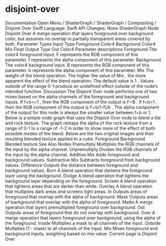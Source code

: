 # disjoint-over
 Documentation 
 Open Menu 
/
 ShaderGraph 
/
ShaderGraph
/
 Compositing 
/
 Disjoint Over 
Swift
Language: 
Swift
 API Changes: 
None
ShaderGraph Node
Disjoint Over
A merge operation that layers foreground over background color, but assumes no overlap in partially transparent areas covered by both.
Parameter Types
Input
Type
Foreground
Color4
Background
Color4
Mix
Float
Output
Type
Out
Color4
Parameter descriptions
Foreground
The 
color4
 foreground input. 
F
 represents the RGB component of this parameter. 
f
 represents the alpha component of this parameter.
Background
The 
color4
 background input. 
B
 represents the RGB component of this parameter. 
b
represents the alpha component of this parameter.
Mix
The weight of the blend operation. The higher the value of 
Mix
, the more apparent the effect of the blend operation. The default value is 
1
. Values outside of the range 
0-1
 produce an undefined effect outside of the node’s intended function.
Discussion
The Disjoint Over node performs one of two mixes based on the alpha channels of the foreground and background inputs. If 
f+b<=1
, then the RGB component of the output is 
F+B
. If 
f+b>1
, then the RGB component of the output is 
F+b(1-f)/b
. The alpha component of the output for this node is always the smaller value between 
f+b
 or 1. Below is a simple node graph that uses the Disjoint Over node to blend a tile and rock texture.
The graph remaps the alpha of the rock texture from a range of 
0-1
 to a range of 
-1-2
 in order to show more of the effect of both possible modes of the blend. Below are the two original images and their resulting blended texture applied to a cube.
Foreground
Background
Blended texture
See Also
Nodes
Premultiply
Multiplies the RGB channels of the input by the alpha channel.
Unpremultiply
Divides the RGB channels of the input by the alpha channel.
Additive Mix
Adds foreground and background values.
Subtractive Mix
Subtracts foreground from background values.
Difference
Outputs the distance between foreground and background values.
Burn
A blend operation that darkens the foreground layer using the background.
Dodge
A blend operation that lightens the background layer depending on the foreground.
Screen
A blend operation that lightens areas that are darker than white.
Overlay
A blend operation that multiplies dark areas and screens light areas.
In
Outputs areas of foreground that overlap with the alpha of background.
Mask
Outputs areas of background that overlap with the alpha of foreground.
Matte
A merge operation that layers premultiplied foreground over background.
Out
Outputs areas of foreground that do not overlap with background.
Over
A merge operation that layers foreground over background, using the alpha of the foreground.
Inside
Multiplies a mask to all channels of the input.
Outside
Multiplies (1 - mask) to all channels of the input.
Mix
Mixes foreground and background inputs, weighting based on mix value.
 Current page is Disjoint Over 